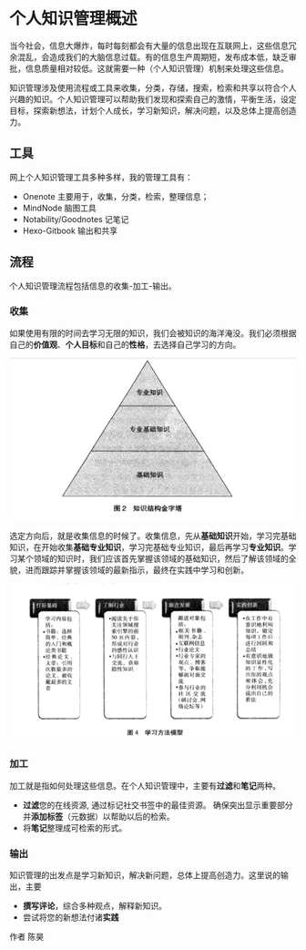 # 个人知识管理概述

当今社会，信息大爆炸，每时每刻都会有大量的信息出现在互联网上，这些信息冗余混乱，会造成我们的大脑信息过载。有的信息生产周期短，发布成本低，缺乏审批，信息质量相对较低。这就需要一种（个人知识管理）机制来处理这些信息。

知识管理涉及使用流程或工具来收集，分类，存储，搜索，检索和共享以符合个人兴趣的知识。个人知识管理可以帮助我们发现和探索自己的激情，平衡生活，设定目标，探索新想法，计划个人成长，学习新知识，解决问题，以及总体上提高创造力。

## 工具

网上个人知识管理工具多种多样，我的管理工具有：

- Onenote 主要用于，收集，分类，检索，整理信息；
- MindNode 脑图工具
- Notability/Goodnotes 记笔记
- Hexo-Gitbook 输出和共享

## 流程

个人知识管理流程包括信息的收集-加工-输出。

### 收集

如果使用有限的时间去学习无限的知识，我们会被知识的海洋淹没。我们必须根据自己的**价值观**、**个人目标**和自己的**性格**，去选择自己学习的方向。

  ![](/styles/images/知识结构.png)

选定方向后，就是收集信息的时候了。收集信息，先从**基础知识**开始，学习完基础知识，在开始收集**基础专业知识**，学习完基础专业知识，最后再学习**专业知识**。学习某个领域的知识时，我们应该首先掌握该领域的基础知识，然后了解该领域的全貌，进而跟踪并掌握该领域的最新指示，最终在实践中学习和创新。

![](/styles/images/学习方法模型.png)

### 加工

加工就是指如何处理这些信息。在个人知识管理中，主要有**过滤**和**笔记**两种。

- **过滤**您的在线资源, 通过标记社交书签中的最佳资源。 确保突出显示重要部分并**添加标签**（元数据）以帮助以后的检索。 
- 将**笔记**整理成可检索的形式。

### 输出

知识管理的出发点是学习新知识，解决新问题，总体上提高创造力。这里说的输出，主要

- **撰写评论**，综合多种观点，解释新知识。
- 尝试将您的新想法付诸**实践**

作者 陈昊 